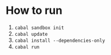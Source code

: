 # How to run

1. `cabal sandbox init`
2. `cabal update`
3. `cabal install --dependencies-only`
4. `cabal run`
